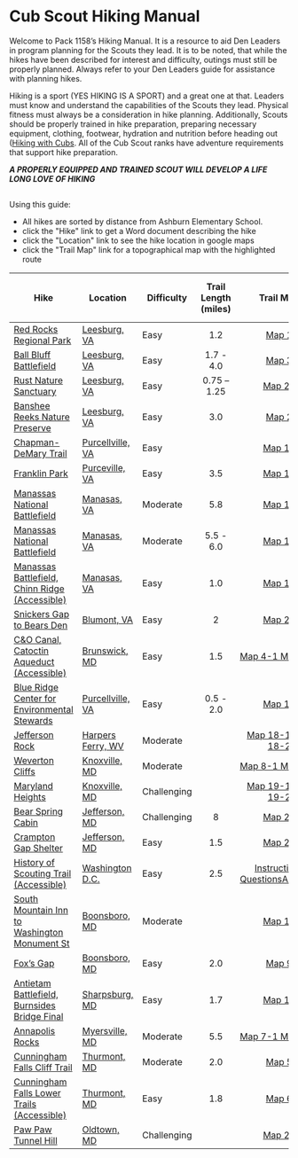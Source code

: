 # Cub Scout Hiking Manual
Welcome to Pack 1158’s Hiking Manual. It is a resource to aid Den Leaders in program planning for the Scouts they lead. It is to be noted, that while the hikes have been described for interest and difficulty, outings must still be properly planned. Always refer to your Den Leaders guide for assistance with planning hikes.

Hiking is a sport (YES HIKING IS A SPORT) and a great one at that. Leaders must know and understand the capabilities of the Scouts they lead. Physical fitness must always be a consideration in hike planning. Additionally, Scouts should be properly trained in hike preparation, preparing necessary equipment, clothing, footwear, hydration and nutrition before heading out ([Hiking with Cubs](HIKING%20with%20CUBS.doc). All of the Cub Scout ranks have adventure requirements that support hike preparation. 

***A PROPERLY EQUIPPED AND TRAINED SCOUT WILL DEVELOP A LIFE LONG LOVE OF HIKING***
##

Using this guide:
- All hikes are sorted by distance from Ashburn Elementary School.
- click the "Hike" link to get a Word document describing the hike
- click the "Location" link to see the hike location in google maps
- click the "Trail Map" link for a topographical map with the highlighted route

 Hike | Location | Difficulty | Trail Length (miles) | Trail Map | Distance from AES (miles) 
 ---- | ------ | ---------- | :----------: | :-------: | :---------------: 
[Red Rocks Regional Park](Red%20Rocks%20Hike1.docx)  |	[Leesburg, VA](https://goo.gl/maps/8cJeH6c84VEBmzQx5)  |	Easy |	1.2 |	[Map 1](RedRockMap1-1.pdf)	| 6.5
[Ball Bluff Battlefield](Balls%20Bluff%20Hike3.docx)|	[Leesburg, VA](https://goo.gl/maps/azUUyzDnhqj7PaUE7)|	Easy |	1.7 - 4.0	| [Map 3](Balls%20Bluff%20Map3-1.pdf) |	9
[Rust Nature Sanctuary](Rust%20Nature%20Sanctuary%20Hike%2024.docx)|	[Leesburg, VA](https://goo.gl/maps/Nhe11a2EFkFeD6Lj8)| 	Easy	|0.75 – 1.25  |	[Map 24](Rust%20Nature%20Sanctuary%20Map24-1.pdf)	| 11
[Banshee Reeks Nature Preserve](Banshee%20Reeks%20Hike2.docx)|	[Leesburg, VA](https://goo.gl/maps/BCDHZ4iGSeVgcQs66)|	Easy |	3.0|	[Map 2](Banshee%20Reeks%20Map2-1.jpg)|	14
[Chapman-DeMary Trail](Chapman%20Demary%20hike17.docx)|	[Purcellville, VA](https://goo.gl/maps/vN9e57YvkDqTVTTdA)|	Easy||		[Map 17](chapman-demary%20map%2017-1.pdf) |	18	
[	Franklin Park	](Franklin%20Park%20Hike10.docx)|	[	Purceville, VA	](	https://goo.gl/maps/w34EFDK7r8khkwBD7	)|	Easy	|	3.5	|	[Map	10	](Franklin%20Park%20Map10-1.PDF)|	22
[	Manassas National Battlefield](Manassas%20Battlefield%20Hike11.docx)|	[	Manasas, VA	](	https://goo.gl/maps/6ogTNwg6VwdNoFgD9	)|	Moderate	|	5.8	|	[Map	11	](Manassas%20Battlefield%20Map11-1.pdf)|24
[	Manassas National Battlefield	](Manassas%20Battlefield%20Hike12.docx)|	[	Manasas, VA	](	https://goo.gl/maps/6ogTNwg6VwdNoFgD9	)|	Moderate	|	5.5 - 6.0	|	[Map	12	](Manassas%20Battlefield%20Map11-1.pdf)|	24
[	Manassas Battlefield, Chinn Ridge (Accessible)	](Manassas%20Battlefield%20Hike13.docx)|	[	Manasas, VA	](	https://goo.gl/maps/6ogTNwg6VwdNoFgD9	)|	Easy	|	1.0	|	[Map	13	](Manassas%20Battlefield%20Map11-1.pdf)|	24
[	Snickers Gap to Bears Den	](Bears%20Den%20Hike%2022.docx)|	[	Blumont, VA	](	https://goo.gl/maps/kCJB2LmNn8C48Hkb9	)|	Easy	|	2	|	[Map	22	](Bears%20Den%20Map%2022-1.pdf)|	26
[	C&O Canal, Catoctin Aqueduct (Accessible)	](Catoctin%20Aqueduct%20Hike4.docx)|	[	Brunswick, MD  	](	https://goo.gl/maps/neBuhf3RjoRixKZK7	)|	Easy	|	1.5	|	[Map	4-1	](Catoctin%20Aqueduct%20Map4-1.pdf) [Map 4-2](Catoctin%20Aqueduct%20Map4-2.pdf)|	27
[	Blue Ridge Center for Environmental Stewards	](Blue%20Ridge%20Center%20hike16.docx)|	[	Purcellville, VA	](	https://goo.gl/maps/rchh8ifr3kr1ZmjG7	)|	Easy	|	0.5 - 2.0	|	[Map	16	](Blue%20Ridge%20Center%20map16-1.pdf)|	28
[	Jefferson Rock	](Harpers%20Ferry%20Jefferson%20Rock%20Hike18.docx)|	[	Harpers Ferry, WV	](	https://goo.gl/maps/jQ6cbm5XJYDzeV1v5	)|	Moderate	|		|	[Map	18-1	](Harpers%20Ferry%20Jefferson%20Rock%20Map%2018-1.pdf) [Map 18-2](Harpers%20Ferry%20Jefferson%20Rock%20Map%2018-2.pdf)|	32
[	Weverton Cliffs	](Weverton%20Cliffs%20Hike8.docx)|	[	Knoxville, MD	](	https://goo.gl/maps/HSMoFX8aWzEf6jY1A	)|	Moderate	|		|	[Map	8-1	](Weverton%20Cliffs%20Map%208-1.pdf)[Map 8-2](Weverton%20Cliffs%20Hike8-1.pdf)|	32.4
[	Maryland Heights	](Maryland%20Heights%20Hike19.docx)|	[	Knoxville, MD 	](	https://goo.gl/maps/xHPMeuxrXqhfBkrXA	)|	Challenging	|		|	[Map	19-1	](Maryland%20Heights%20Map%2019-1.pdf)[Map 19-2](Maryland%20Heights%20Map%2019-2.pdf)|	33
[	Bear Spring Cabin	](Bear%20Spring%20Cabin%20Hike20.docx)|	[	Jefferson, MD	](	https://goo.gl/maps/eSrjZ9TdWZsqQvAcA	)|	Challenging	|	8	|	[Map	20	](Bear%20Spring%20Cabin%20Map%2020-1.pdf)|	34
[	Crampton Gap Shelter	](Crampton%20Gap%20Hike%2021.docx)|	[	Jefferson, MD	](	https://goo.gl/maps/eSrjZ9TdWZsqQvAcA	)|	Easy	|	1.5	|	[Map	21	](Bear%20Spring%20Cabin%20Map%2020-1.pdf)|	34
[	History of Scouting Trail (Accessible)	](HOST%20Hike23.docx)|	[	Washington D.C.	](	https://goo.gl/maps/e6cL99hArbCjfg4c9	)|	Easy	|	2.5	|	[Instructions		](HOST%20Instructions%20Hike%2023.docx)[Questions](HOST%20Questions%20Hike%2023.pdf)[Answers](HOST%20Answer%20Card%20Hike%2023.pdf)|	35
[	South Mountain Inn to Washington Monument St	](Washington%20Monument%20hike15.docx)|	[	Boonsboro, MD 	](	https://goo.gl/maps/tCKVXrbwT5vy4bTKA	)|	Moderate	|		|	[Map	15	](Washington%20Monument%20Map%2015-1.pdf)|	37.5
[	Fox’s Gap	](Fox_s%20gap%20hike9.docx)|	[	Boonsboro, MD 	](	https://goo.gl/maps/sVP9yTnAtZPg2VzMA	)|	Easy	|	2.0	|	[Map	9	](Foxs%20gap%20map9-1.pdf)|	38
[	Antietam Battlefield, Burnsides Bridge Final	](Antietam%20Hike14.docx)|	[	Sharpsburg, MD	](	https://goo.gl/maps/JP1VD1iXJkGL4WQv6	)|	Easy	|	1.7	|	[Map	14	](Antietam%20Battlefield%20Map%2014-1.pdf)|	43
[	Annapolis Rocks	](Annapolis%20Rock%20Hike7.docx)|	[	Myersville, MD 	](	https://goo.gl/maps/Z3kH8TYPjtvZTJAU7	)|	Moderate	|	5.5	|	[Map	7-1	](Annapolis%20Rock%20Map7-1.pdf)[Map 7-2](Annapolis%20Rock%20Supplement7-2.pdf)|	46
[	Cunningham Falls Cliff Trail	](Cunningham%20Hike5.docx)|	[	Thurmont, MD	](	https://goo.gl/maps/hPzCDxjnugVXiRZJ6	)|	Moderate	|	2.0	|	[Map	5	](Cunningham%20Map%205-1.pdf)|	50
[	Cunningham Falls Lower Trails (Accessible)	](Cunningham%20Hike6.docx)|	[	Thurmont, MD	](	https://goo.gl/maps/hPzCDxjnugVXiRZJ6	)|	Easy	|	1.8	|	[Map	6	](Cunningham%20Map%205-1.pdf)|	50
[	Paw Paw Tunnel Hill	](Paw%20Paw%20Tunnel%20Hike25.docx)|	[	Oldtown, MD 	](	https://goo.gl/maps/FJVAdgBmisTguTiQ6	)|	Challenging	|		|	[Map	25	](Paw%20Paw%20Tunnel%20Map%2025-1.pdf)|	83

